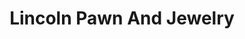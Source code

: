 ---
title: "Lincoln Pawn And Jewelry"
url: /spring-lake-park/lincoln-pawn-and-jewelry/
shop: pawnbroker
---